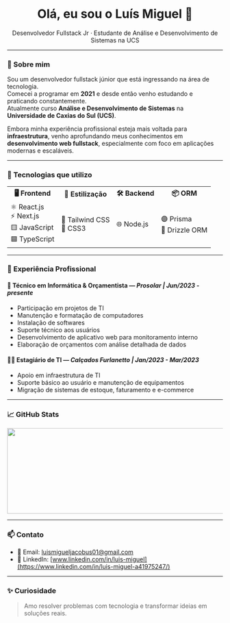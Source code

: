 <h1 align="center">Olá, eu sou o Luís Miguel 👋</h1>

<p align="center">
  Desenvolvedor Fullstack Jr · Estudante de Análise e Desenvolvimento de Sistemas na UCS
</p>

---

### 🧠 Sobre mim

Sou um desenvolvedor fullstack júnior que está ingressando na área de tecnologia.  
Comecei a programar em **2021** e desde então venho estudando e praticando constantemente.  
Atualmente curso **Análise e Desenvolvimento de Sistemas** na **Universidade de Caxias do Sul (UCS)**.

Embora minha experiência profissional esteja mais voltada para **infraestrutura**, venho aprofundando meus conhecimentos em **desenvolvimento web fullstack**, especialmente com foco em aplicações modernas e escaláveis.

---

### 🔧 Tecnologias que utilizo

<table width="900">
  <tr padding="5" display="flex" flex-direction="column">
    <th>🖥️ Frontend</th>
    <th>🎨 Estilização</th>
    <th>🛠️ Backend</th>
    <th>📦 ORM</th>
  </tr>
  <tr padding="5">
    <td display="flex" flex-direction="column">
      ⚛️ React.js <br />
      ⚡ Next.js <br />
      🟨 JavaScript <br />
      🟦 TypeScript
    </td>
    <td display="flex" flex-direction="column">
      💨 Tailwind CSS <br />
      🎨 CSS3
    </td>
    <td display="flex" flex-direction="column">
      🌐 Node.js
    </td>
    <td display="flex" flex-direction="column">
      🟣 Prisma <br />
      🌱 Drizzle ORM
    </td>
  </tr>
</table>

---

### 💼 Experiência Profissional

#### 🏢 **Técnico em Informática & Orçamentista** — *Prosolar | Jun/2023 - presente*
- Participação em projetos de TI
- Manutenção e formatação de computadores
- Instalação de softwares
- Suporte técnico aos usuários
- Desenvolvimento de aplicativo web para monitoramento interno
- Elaboração de orçamentos com análise detalhada de dados

#### 🧑‍💼 **Estagiário de TI** — *Calçados Furlanetto | Jan/2023 - Mar/2023*
- Apoio em infraestrutura de TI
- Suporte básico ao usuário e manutenção de equipamentos
- Migração de sistemas de estoque, faturamento e e-commerce

---

### 📈 GitHub Stats

<div align="center">
  <img height="200" width="800" src="https://github-readme-stats.vercel.app/api?username=luismiguel&show_icons=true&theme=radical" />
</div>

---

### 📫 Contato

- 📧 Email: luismigueljacobus01@gmail.com
- 💼 LinkedIn: [www.linkedin.com/in/luis-miguel](https://www.linkedin.com/in/luis-miguel-a41975247/)

---

### ✨ Curiosidade
> Amo resolver problemas com tecnologia e transformar ideias em soluções reais.

